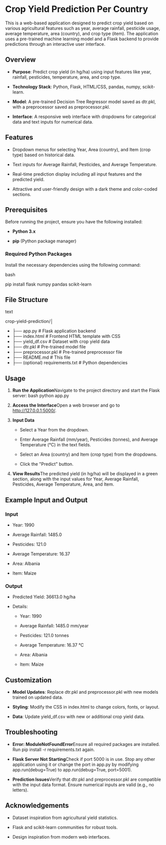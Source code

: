 Crop Yield Prediction Per Country
=================================

This is a web-based application designed to predict crop yield based on various agricultural features such as year, average rainfall, pesticide usage, average temperature, area (country), and crop type (item). The application uses a pre-trained machine learning model and a Flask backend to provide predictions through an interactive user interface.

Overview
--------

*   **Purpose**: Predict crop yield (in hg/ha) using input features like year, rainfall, pesticides, temperature, area, and crop type.
    
*   **Technology Stack**: Python, Flask, HTML/CSS, pandas, numpy, scikit-learn.
    
*   **Model**: A pre-trained Decision Tree Regressor model saved as dtr.pkl, with a preprocessor saved as preprocessor.pkl.
    
*   **Interface**: A responsive web interface with dropdowns for categorical data and text inputs for numerical data.
    

Features
--------

*   Dropdown menus for selecting Year, Area (country), and Item (crop type) based on historical data.
    
*   Text inputs for Average Rainfall, Pesticides, and Average Temperature.
    
*   Real-time prediction display including all input features and the predicted yield.
    
*   Attractive and user-friendly design with a dark theme and color-coded sections.
    

Prerequisites
-------------

Before running the project, ensure you have the following installed:

*   **Python 3.x**
    
*   **pip** (Python package manager)
    

### Required Python Packages

Install the necessary dependencies using the following command:

bash

pip install flask numpy pandas scikit-learn

**File Structure**
------------------

text

crop-yield-prediction/│
- ├── app.py # Flask application backend
- ├── index.html # Frontend HTML template with CSS
- ├── yield\_df.csv # Dataset with crop yield data
- ├── dtr.pkl # Pre-trained model file
- ├── preprocessor.pkl # Pre-trained preprocessor file
- ├── README.md # This file
- ├── (optional) requirements.txt # Python dependencies

Usage
-----

1.  **Run the Application**Navigate to the project directory and start the Flask server: bash python app.py
    
2.  **Access the Interface**Open a web browser and go to http://127.0.0.1:5000/.
    
3.  **Input Data**
    
    *   Select a Year from the dropdown.
        
    *   Enter Average Rainfall (mm/year), Pesticides (tonnes), and Average Temperature (°C) in the text fields.
        
    *   Select an Area (country) and Item (crop type) from the dropdowns.
        
    *   Click the "Predict" button.
        
4.  **View Results**The predicted yield (in hg/ha) will be displayed in a green section, along with the input values for Year, Average Rainfall, Pesticides, Average Temperature, Area, and Item.
    

Example Input and Output
------------------------

### Input

*   Year: 1990
    
*   Average Rainfall: 1485.0
    
*   Pesticides: 121.0
    
*   Average Temperature: 16.37
    
*   Area: Albania
    
*   Item: Maize
    

### Output

*   Predicted Yield: 36613.0 hg/ha
    
*   Details:
    
    *   Year: 1990
        
    *   Average Rainfall: 1485.0 mm/year
        
    *   Pesticides: 121.0 tonnes
        
    *   Average Temperature: 16.37 °C
        
    *   Area: Albania
        
    *   Item: Maize
        

Customization
-------------

*   **Model Updates**: Replace dtr.pkl and preprocessor.pkl with new models trained on updated data.
    
*   **Styling**: Modify the CSS in index.html to change colors, fonts, or layout.
    
*   **Data**: Update yield\_df.csv with new or additional crop yield data.
    

Troubleshooting
---------------

*   **Error: ModuleNotFoundError**Ensure all required packages are installed. Run pip install -r requirements.txt again.
    
*   **Flask Server Not Starting**Check if port 5000 is in use. Stop any other application using it or change the port in app.py by modifying app.run(debug=True) to app.run(debug=True, port=5001).
    
*   **Prediction Issues**Verify that dtr.pkl and preprocessor.pkl are compatible with the input data format. Ensure numerical inputs are valid (e.g., no letters).
    

Acknowledgements
----------------

*   Dataset inspiration from agricultural yield statistics.
    
*   Flask and scikit-learn communities for robust tools.
    
*   Design inspiration from modern web interfaces.
